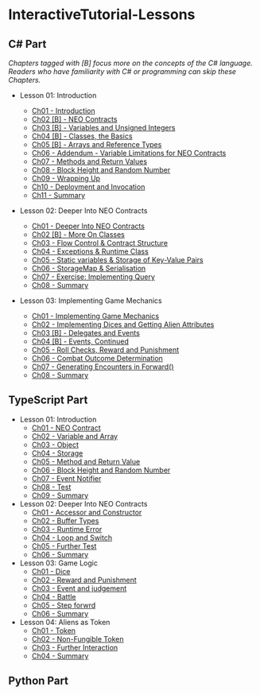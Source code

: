 # InteractiveTutorial-Lessons

## C# Part

*Chapters tagged with [B] focus more on the concepts of the C# language. Readers who have familiarity with C# or programming can skip these Chapters.*

- Lesson 01: Introduction
  - [Ch01 - Introduction](/C%23/en-us/Lesson01/L01Ch01.md)
  - [Ch02 [B] - NEO Contracts](/C%23/en-us/Lesson01/L01Ch02.md)
  - [Ch03 [B] - Variables and Unsigned Integers](/C%23/en-us/Lesson01/L01Ch03.md)
  - [Ch04 [B] - Classes, the Basics](/C%23/en-us/Lesson01/L01Ch04.md)
  - [Ch05 [B] - Arrays and Reference Types](/C%23/en-us/Lesson01/L01Ch05.md)
  - [Ch06 - Addendum - Variable Limitations for NEO Contracts](/C%23/en-us/Lesson01/L01Ch06.md)
  - [Ch07 - Methods and Return Values](/C%23/en-us/Lesson01/L01Ch07.md)
  - [Ch08 - Block Height and Random Number](/C%23/en-us/Lesson01/L01Ch08.md)
  - [Ch09 - Wrapping Up](/C%23/en-us/Lesson01/L01Ch09.md)
  - [Ch10 - Deployment and Invocation](/C%23/en-us/Lesson01/L01Ch10.md)
  - [Ch11 - Summary](/C%23/en-us/Lesson01/L01Ch11.md)

- Lesson 02: Deeper Into NEO Contracts
  - [Ch01 - Deeper Into NEO Contracts](/C%23/en-us/Lesson02/L02Ch01.md)
  - [Ch02 [B] - More On Classes](/C%23/en-us/Lesson02/L02Ch02.md)
  - [Ch03 - Flow Control & Contract Structure](/C%23/en-us/Lesson02/L02Ch03.md)
  - [Ch04 - Exceptions & Runtime Class](/C%23/en-us/Lesson02/L02Ch04.md)
  - [Ch05 - Static variables & Storage of Key-Value Pairs](/C%23/en-us/Lesson02/L02Ch05.md)
  - [Ch06 - StorageMap & Serialisation](/C%23/en-us/Lesson02/L02Ch06.md)
  - [Ch07 - Exercise: Implementing Query](/C%23/en-us/Lesson02/L02Ch07.md)
  - [Ch08 - Summary](/C%23/en-us/Lesson02/L02Ch08.md)

- Lesson 03: Implementing Game Mechanics
  - [Ch01 - Implementing Game Mechanics](/C%23/en-us/Lesson03/L03Ch01.md)
  - [Ch02 - Implementing Dices and Getting Alien Attributes](/C%23/en-us/Lesson03/L03Ch02.md)
  - [Ch03 [B] - Delegates and Events](/C%23/en-us/Lesson03/L03Ch03.md)
  - [Ch04 [B] - Events, Continued](/C%23/en-us/Lesson03/L03Ch04.md)
  - [Ch05 - Roll Checks, Reward and Punishment](/C%23/en-us/Lesson03/L03Ch05.md)
  - [Ch06 - Combat Outcome Determination](/C%23/en-us/Lesson03/L03Ch06.md)
  - [Ch07 - Generating Encounters in Forward()](/C%23/en-us/Lesson03/L03Ch07.md)
  - [Ch08 - Summary](/C%23/en-us/Lesson03/L03Ch08.md)

## TypeScript Part

- Lesson 01: Introduction
  - [Ch01 - NEO Contract](/Typescript/en-us/Lesson01/L01Ch01.md)
  - [Ch02 - Variable and Array](/Typescript/en-us/Lesson01/L01Ch02.md)
  - [Ch03 - Object](/Typescript/en-us/Lesson01/L01Ch03.md)
  - [Ch04 - Storage](/Typescript/en-us/Lesson01/L01Ch04.md)
  - [Ch05 - Method and Return Value](/Typescript/en-us/Lesson01/L01Ch05.md)
  - [Ch06 - Block Height and Random Number](/Typescript/en-us/Lesson01/L01Ch06.md)
  - [Ch07 - Event Notifier](/Typescript/en-us/Lesson01/L01Ch07.md)
  - [Ch08 - Test](/Typescript/en-us/Lesson01/L01Ch08.md)
  - [Ch09 - Summary](/Typescript/en-us/Lesson01/L01Ch09.md)
- Lesson 02: Deeper Into NEO Contracts
  - [Ch01 - Accessor and Constructor](/Typescript/en-us/Lesson02/L02Ch01.md)
  - [Ch02 - Buffer Types](/Typescript/en-us/Lesson02/L02Ch02.md)
  - [Ch03 - Runtime Error](/Typescript/en-us/Lesson02/L02Ch03.md)
  - [Ch04 - Loop and Switch](/Typescript/en-us/Lesson02/L02Ch04.md)
  - [Ch05 - Further Test](/Typescript/en-us/Lesson02/L02Ch05.md)
  - [Ch06 - Summary](/Typescript/en-us/Lesson02/L02Ch06.md)
- Lesson 03: Game Logic
  - [Ch01 - Dice](/Typescript/en-us/Lesson03/L03Ch01.md)
  - [Ch02 - Reward and Punishment](/Typescript/en-us/Lesson03/L03Ch02.md)
  - [Ch03 - Event and judgement](/Typescript/en-us/Lesson03/L03Ch03.md)
  - [Ch04 - Battle](/Typescript/en-us/Lesson03/L03Ch04.md)
  - [Ch05 - Step forwrd](/Typescript/en-us/Lesson03/L03Ch05.md)
  - [Ch06 - Summary](/Typescript/en-us/Lesson03/L03Ch06.md)
- Lesson 04: Aliens as Token
  - [Ch01 - Token](/Typescript/en-us/Lesson04/L04Ch01.md)
  - [Ch02 - Non-Fungible Token](/Typescript/en-us/Lesson04/L04Ch02.md)
  - [Ch03 - Further Interaction](/Typescript/en-us/Lesson04/L04Ch03.md)
  - [Ch04 - Summary](/Typescript/en-us/Lesson04/L04Ch04.md)

## Python Part